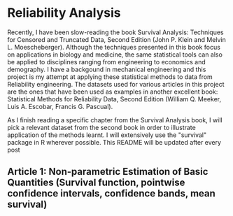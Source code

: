 # Reliability Analysis

Recently, I have been slow-reading the book Survival Analysis: Techniques for Censored and Truncated Data, Second Edition (John P. Klein and Melvin L. Moescheberger). Although the techniques presented in this book focus on applications in biology and medicine, the same statistical tools can also be applied to disciplines ranging from engineering to economics and demography. I have a backgound in mechanical engineering and this project is my attempt at applying these statistical methods to data from Reliability engineering. The datasets used for various articles in this project are the ones that have been used as examples in another excellent book: Statistical Methods for Reliability Data, Second Edition (William Q. Meeker, Luis A. Escobar, Francis G. Pascual).

As I finish reading a specific chapter from the Survival Analysis book, I will pick a relevant dataset from the second book in order to illustrate application of the methods learnt. I will extensively use the "survival" package in R wherever possible. This README will be updated after every post

## Article 1: Non-parametric Estimation of Basic Quantities (Survival function, pointwise confidence intervals, confidence bands, mean survival) 
